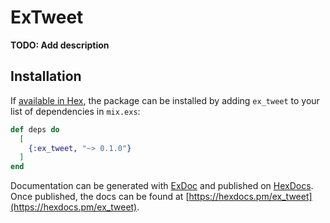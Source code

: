 # ExTweet

**TODO: Add description**

## Installation

If [available in Hex](https://hex.pm/docs/publish), the package can be installed
by adding `ex_tweet` to your list of dependencies in `mix.exs`:

```elixir
def deps do
  [
    {:ex_tweet, "~> 0.1.0"}
  ]
end
```

Documentation can be generated with [ExDoc](https://github.com/elixir-lang/ex_doc)
and published on [HexDocs](https://hexdocs.pm). Once published, the docs can
be found at [https://hexdocs.pm/ex_tweet](https://hexdocs.pm/ex_tweet).

